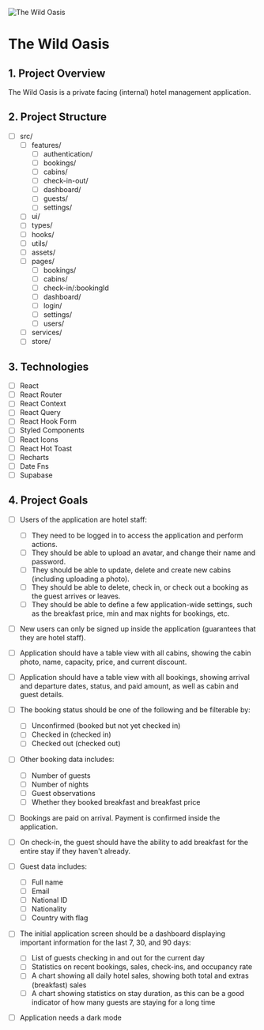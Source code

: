 ![The Wild Oasis](https://images.unsplash.com/photo-1517840901100-8179e982acb7?q=80&w=1470&auto=format&fit=crop&ixlib=rb-4.0.3&ixid=M3wxMjA3fDB8MHxwaG90by1wYWdlfHx8fGVufDB8fHx8fA%3D%3D)

# The Wild Oasis

## 1. Project Overview

The Wild Oasis is a private facing (internal) hotel management application.

## 2. Project Structure

- [ ] src/
  - [ ] features/
    - [ ] authentication/
    - [ ] bookings/
    - [ ] cabins/
    - [ ] check-in-out/
    - [ ] dashboard/
    - [ ] guests/
    - [ ] settings/
  - [ ] ui/
  - [ ] types/
  - [ ] hooks/
  - [ ] utils/
  - [ ] assets/
  - [ ] pages/
    - [ ] bookings/
    - [ ] cabins/
    - [ ] check-in/:bookingId
    - [ ] dashboard/
    - [ ] login/
    - [ ] settings/
    - [ ] users/
  - [ ] services/
  - [ ] store/

## 3. Technologies

- [ ] React
- [ ] React Router
- [ ] React Context
- [ ] React Query
- [ ] React Hook Form
- [ ] Styled Components
- [ ] React Icons
- [ ] React Hot Toast
- [ ] Recharts
- [ ] Date Fns
- [ ] Supabase

## 4. Project Goals

- [ ] Users of the application are hotel staff:

  - [ ] They need to be logged in to access the application and perform actions.
  - [ ] They should be able to upload an avatar, and change their name and password.
  - [ ] They should be able to update, delete and create new cabins (including uploading a photo).
  - [ ] They should be able to delete, check in, or check out a booking as the guest arrives or leaves.
  - [ ] They should be able to define a few application-wide settings, such as the breakfast price, min and max nights for bookings, etc.

- [ ] New users can only be signed up inside the application (guarantees that they are hotel staff).

- [ ] Application should have a table view with all cabins, showing the cabin photo, name, capacity, price, and current discount.

- [ ] Application should have a table view with all bookings, showing arrival and departure dates, status, and paid amount, as well as cabin and guest details.

- [ ] The booking status should be one of the following and be filterable by:

  - [ ] Unconfirmed (booked but not yet checked in)
  - [ ] Checked in (checked in)
  - [ ] Checked out (checked out)

- [ ] Other booking data includes:

  - [ ] Number of guests
  - [ ] Number of nights
  - [ ] Guest observations
  - [ ] Whether they booked breakfast and breakfast price

- [ ] Bookings are paid on arrival. Payment is confirmed inside the application.

- [ ] On check-in, the guest should have the ability to add breakfast for the entire stay if they haven't already.

- [ ] Guest data includes:

  - [ ] Full name
  - [ ] Email
  - [ ] National ID
  - [ ] Nationality
  - [ ] Country with flag

- [ ] The initial application screen should be a dashboard displaying important information for the last 7, 30, and 90 days:

  - [ ] List of guests checking in and out for the current day
  - [ ] Statistics on recent bookings, sales, check-ins, and occupancy rate
  - [ ] A chart showing all daily hotel sales, showing both total and extras (breakfast) sales
  - [ ] A chart showing statistics on stay duration, as this can be a good indicator of how many guests are staying for a long time

- [ ] Application needs a dark mode
